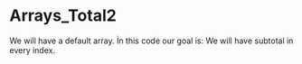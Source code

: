 # Arrays_Total2
We will have a default array. İn this code our goal is: We will have subtotal in every index.
